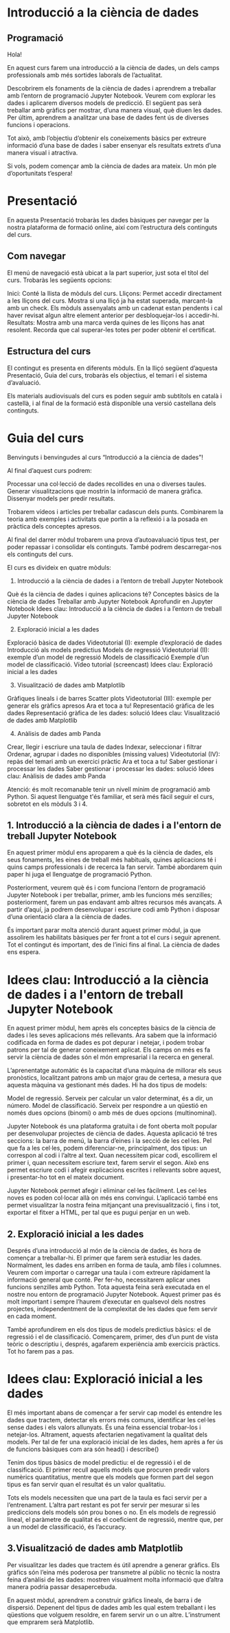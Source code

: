 # Introducció a la ciència de dades

## Programació

Hola!

En aquest curs farem una introducció a la ciència de dades, un dels camps professionals amb més sortides laborals de l’actualitat.

Descobrirem els fonaments de la  ciència de dades i aprendrem a treballar amb l’entorn de programació Jupyter Notebook. Veurem com explorar les dades i aplicarem diversos models de predicció. El següent pas serà treballar amb gràfics per mostrar, d’una manera visual, què diuen les dades. Per últim, aprendrem a analitzar una base de dades fent ús de diverses funcions i operacions.  

Tot això, amb l’objectiu d’obtenir els coneixements bàsics per extreure informació d’una base de dades i saber ensenyar els resultats extrets d’una manera visual i atractiva.

Si vols, podem començar amb la ciència de dades ara mateix.  Un món ple d’oportunitats t’espera!

# Presentació

En aquesta Presentació trobaràs les dades bàsiques per navegar per la nostra plataforma de formació online, així com l’estructura dels continguts del curs.

## Com navegar

El menú de navegació està ubicat a la part superior, just sota el títol del curs. Trobaràs les següents opcions:

Inici: Conté la llista de mòduls del curs.
Lliçons: Permet accedir directament a les lliçons del curs. Mostra si una lliçó ja ha estat superada, marcant-la amb un check. Els mòduls assenyalats amb un cadenat estan pendents i cal haver revisat algun altre element anterior per desbloquejar-los i accedir-hi.
Resultats: Mostra amb una marca verda quines de les lliçons has anat resolent. Recorda que cal superar-les totes per poder obtenir el certificat.
 

## Estructura del curs

El contingut es presenta en diferents mòduls. En la lliçó següent d’aquesta Presentació, Guia del curs, trobaràs els objectius, el temari i el sistema d’avaluació.

Els materials audiovisuals del curs es poden seguir amb subtítols en català i castellà, i al final de la formació està disponible una versió castellana dels continguts.

# Guia del curs
Benvinguts i benvingudes al curs “Introducció a la ciència de dades”!

Al final d’aquest curs podrem:

Processar una col·lecció de dades recollides en una o diverses taules.
Generar visualitzacions que mostrin la informació de manera gràfica.
Dissenyar models per predir resultats.
 

Trobarem vídeos i articles per treballar cadascun dels punts. Combinarem la teoria amb exemples i activitats que portin a la reflexió i a la posada en pràctica dels conceptes apresos.

Al final del darrer mòdul trobarem una prova d’autoavaluació tipus test, per poder repassar i consolidar els continguts. També podrem descarregar-nos els continguts del curs.

El curs es divideix en quatre mòduls:

1. Introducció a la ciència de dades i a l’entorn de treball Jupyter Notebook

Què és la ciència de dades i quines aplicacions té?
Conceptes bàsics de la ciència de dades
Treballar amb Jupyter Notebook
Aprofundir en Jupyter Notebook
Idees clau: Introducció a la ciència de dades i a l’entorn de treball Jupyter Notebook
 

2. Exploració inicial a les dades

Exploració bàsica de dades
Videotutorial (I): exemple d’exploració de dades
Introducció als models predictius
Models de regressió
Videotutorial (II): exemple d’un model de regressió
Models de classificació
Exemple d’un model de classificació. Vídeo tutorial (screencast)
Idees clau: Exploració inicial a les dades
 

3. Visualització de dades amb Matplotlib

Gràfiques lineals i de barres
Scatter plots
Videotutorial (III): exemple per generar els gràfics apresos
Ara et toca a tu! Representació gràfica de les dades
Representació gràfica de les dades: solució
Idees clau: Visualització de dades amb Matplotlib
 

4. Anàlisis de dades amb Panda

Crear, llegir i escriure una taula de dades
Indexar, seleccionar i filtrar
Ordenar, agrupar i dades no disponibles (missing values)
Videotutorial (IV): repàs del temari amb un exercici pràctic
Ara et toca a tu! Saber gestionar i processar les dades
Saber gestionar i processar les dades: solució
Idees clau: Anàlisis de dades amb Panda
 

Atenció: és molt recomanable tenir un nivell mínim de programació amb Python. Si aquest llenguatge t'és familiar, et serà més fàcil seguir el curs, sobretot en els mòduls 3 i 4.

## 1. Introducció a la ciència de dades i a l'entorn de treball Jupyter Notebook

En aquest primer mòdul ens aproparem a què és la ciència de dades, els seus fonaments, les eines de treball més habituals, quines aplicacions té i quins camps professionals i de recerca la fan servir. També abordarem quin paper hi juga el llenguatge de programació Python.

Posteriorment, veurem què és i com funciona l’entorn de programació Jupyter Notebook i per treballar, primer, amb les funcions més senzilles;  posteriorment, farem un pas endavant amb altres recursos més avançats. A partir d’aquí, ja podrem desenvolupar i escriure codi amb Python i disposar d’una orientació clara a la ciència de dades.

És important parar molta atenció  durant aquest primer mòdul, ja que assolirem les habilitats bàsiques per fer front a tot el curs i seguir aprenent. Tot el contingut és important, des de l’inici fins al final. La ciència de dades ens espera.

# Idees clau: Introducció a la ciència de dades i a l'entorn de treball Jupyter Notebook


En aquest primer mòdul, hem après els conceptes bàsics de la ciència de dades i les seves aplicacions més rellevants. Ara sabem que la informació codificada en forma de dades es pot depurar i netejar, i podem trobar patrons per tal de generar coneixement aplicat. Els camps on més es fa servir la ciència de dades són el món empresarial i la recerca en general.

L’aprenentatge automàtic és la capacitat d’una màquina de millorar els seus pronòstics, localitzant patrons amb un major grau de certesa, a mesura que aquesta màquina va gestionant més dades. Hi ha dos tipus de models:

Model de regressió. Serveix per calcular un valor determinat, és a dir, un número.
Model de classificació. Serveix per respondre a un qüestió en només dues opcions (binomi) o amb més de dues opcions (multinominal).
 

Jupyter Notebook és una plataforma gratuïta i de font oberta molt popular per desenvolupar projectes de ciència de dades. Aquesta aplicació té tres seccions: la barra de menú, la barra d’eines i la secció de les cel·les. Pel que fa a les cel·les, podem diferenciar-ne, principalment, dos tipus: un correspon al codi i l’altre al text. Quan necessitem picar codi, escollirem el primer i, quan necessitem escriure text, farem servir el segon. Això ens permet escriure codi i afegir  explicacions escrites i rellevants sobre aquest, i presentar-ho tot en el mateix document.

Jupyter Notebook permet afegir i eliminar cel·les fàcilment. Les cel·les noves es poden col·locar allà on més ens convingui. L’aplicació també ens permet visualitzar la nostra feina mitjançant una previsualització i, fins i tot, exportar el fitxer a HTML, per tal que es pugui penjar en un web.

## 2. Exploració inicial a les dades

Després d’una introducció al món de la ciència de dades, és hora de començar a treballar-hi. El primer que farem serà estudiar les dades. Normalment, les dades ens arriben en forma de taula, amb files i columnes. Veurem  com importar o carregar una taula i com extreure ràpidament la informació general que conté. Per fer-ho, necessitarem aplicar unes funcions senzilles amb Python. Tota aquesta feina serà executada en el nostre nou entorn de programació Jupyter Notebook. Aquest primer pas és molt important i sempre l’haurem d’executar en qualsevol dels nostres projectes, independentment de la complexitat de les dades que fem servir en cada moment.

També aprofundirem en els dos tipus de models predictius bàsics: el de regressió i el de classificació. Començarem, primer, des d’un punt de vista teòric o descriptiu i, després, agafarem experiència amb exercicis pràctics. Tot ho farem pas a pas.

# Idees clau: Exploració inicial a les dades

El més important abans de començar a fer servir cap model és entendre les dades que tractem, detectar els errors més comuns, identificar les cel·les sense dades i els valors allunyats. És una feina essencial trobar-los i netejar-los. Altrament, aquests afectarien negativament la qualitat dels models. Per tal de fer una exploració inicial de les dades, hem après a fer ús de funcions bàsiques com ara són head() i describe()

Tenim dos tipus bàsics de model predictiu: el de regressió i el de classificació. El primer recull aquells models que procuren predir valors numèrics quantitatius, mentre que els models que formen part del segon tipus es fan servir quan el resultat és un valor qualitatiu.

Tots els models necessiten que una part de la taula es faci servir per a l’entrenament. L’altra part restant es pot fer servir per mesurar si les prediccions dels models són prou bones o no. En els models de regressió lineal, el paràmetre de qualitat és el coeficient de regressió, mentre que, per a un model de classificació, és l’accuracy.

## 3.Visualització de dades amb Matplotlib

Per visualitzar les dades que tractem és útil aprendre a generar gràfics. Els gràfics són l’eina més poderosa per transmetre al públic no tècnic la nostra feina d’anàlisi de les dades: mostren visualment molta informació que d’altra manera podria passar desapercebuda.

En aquest mòdul, aprendrem a construir gràfics lineals, de barra i de dispersió. Depenent del tipus de dades amb les qual estem treballant i les qüestions que volguem resoldre, en farem servir un o un altre. L’instrument que emprarem serà Matplotlib.